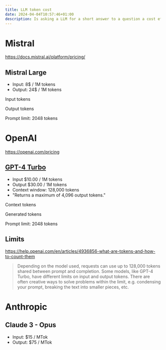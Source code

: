 ```yaml
---
title: LLM token cost
date: 2024-04-04T10:57:46+01:00
description: Is asking a LLM for a short answer to a question a cost effective idea?
---
```


# Mistral

https://docs.mistral.ai/platform/pricing/

## Mistral Large	
* Input: 8$ / 1M tokens	
* Output: 24$ / 1M tokens

Input tokens

Output tokens

Prompt limit: 2048 tokens

# OpenAI

https://openai.com/pricing

## [GPT-4 Turbo](https://platform.openai.com/docs/models/gpt-4-and-gpt-4-turbo)

* Input 		$10.00 / 1M tokens
* Output  $30.00 / 1M tokens
* Context window: 128,000 tokens
* "Returns a maximum of 4,096 output tokens."

Context tokens

Generated tokens

Prompt limit: 2048 tokens

## Limits

https://help.openai.com/en/articles/4936856-what-are-tokens-and-how-to-count-them

> Depending on the model used, requests can use up to 128,000 tokens shared between prompt and completion. Some models, like GPT-4 Turbo, have different limits on input and output tokens.
> There are often creative ways to solve problems within the limit, e.g. condensing your prompt, breaking the text into smaller pieces, etc.

# Anthropic

## Claude 3 - Opus

* Input: $15 / MTok
* Output: $75 / MTok